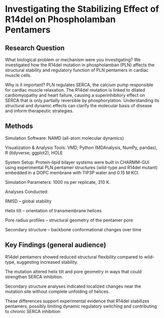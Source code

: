 # Investigating the Stabilizing Effect of R14del on Phospholamban Pentamers
## Research Question
What biological problem or mechanism were you investigating?
We investigated how the R14del mutation in phospholamban (PLN) affects the structural stability and regulatory function of PLN pentamers in cardiac muscle cells.

Why is it important?
PLN regulates SERCA, the calcium pump responsible for cardiac muscle relaxation. The R14del mutation is linked to dilated cardiomyopathy and heart failure, causing a superinhibitory effect on SERCA that is only partially reversible by phosphorylation. Understanding its structural and dynamic effects can clarify the molecular basis of disease and inform therapeutic strategies.

## Methods
Simulation Software: NAMD (all-atom molecular dynamics)

Visualization & Analysis Tools: VMD, Python (MDAnalysis, NumPy, pandas), R (tidyverse, ggplot2), HOLE

System Setup: Protein-lipid bilayer systems were built in CHARMM-GUI using experimental PLN pentamer structures (wild-type and R14del mutant) embedded in a DOPC membrane with TIP3P water and 0.15 M KCl.

Simulation Parameters: 1000 ns per replicate, 310 K.

Analyses Conducted:

RMSD – global stability

Helix tilt – orientation of transmembrane helices

Pore radius profiles – structural geometry of the pentamer pore

Secondary structure – backbone conformational changes over time

## Key Findings (general audience)

R14del pentamers showed reduced structural flexibility compared to wild-type, suggesting increased stability.

The mutation altered helix tilt and pore geometry in ways that could strengthen SERCA inhibition.

Secondary structure analyses indicated localized changes near the mutation site without complete unfolding of helices.

These differences support experimental evidence that R14del stabilizes pentamers, possibly limiting dynamic regulatory switching and contributing to chronic SERCA inhibition
